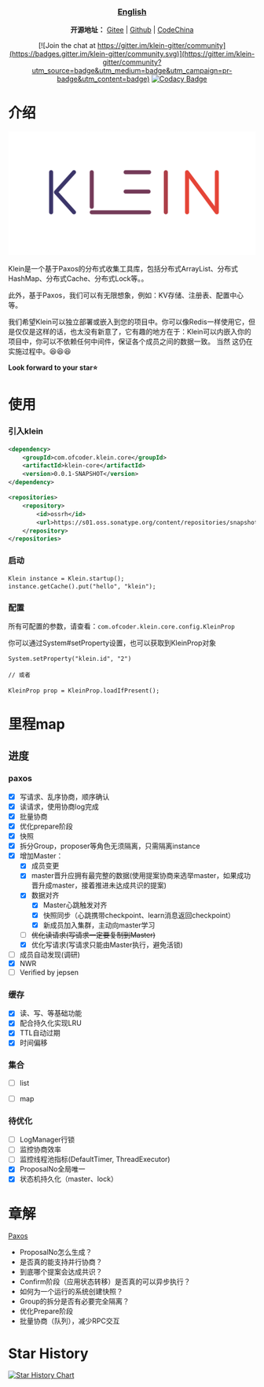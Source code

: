 <center>

### [English](readme.md)
<strong>开源地址：</strong> <a target="_blank" href='https://gitee.com/bleemliu/klein'>Gitee</a> | <a target="_blank" href='https://github.com/shihuili1218/klein'>Github</a> | <a target="_blank" href='https://gitcode.net/gege87417376/klein'>CodeChina</a>

[![Join the chat at https://gitter.im/klein-gitter/community](https://badges.gitter.im/klein-gitter/community.svg)](https://gitter.im/klein-gitter/community?utm_source=badge&utm_medium=badge&utm_campaign=pr-badge&utm_content=badge)
[![Codacy Badge](https://app.codacy.com/project/badge/Grade/764fda630fd845949ae492a1f6469173)](https://www.codacy.com/gh/shihuili1218/klein/dashboard?utm_source=github.com&amp;utm_medium=referral&amp;utm_content=shihuili1218/klein&amp;utm_campaign=Badge_Grade)
</center>

# 介绍
![](logo.svg)

Klein是一个基于Paxos的分布式收集工具库，包括分布式ArrayList、分布式HashMap、分布式Cache、分布式Lock等。。

此外，基于Paxos，我们可以有无限想象，例如：KV存储、注册表、配置中心等。

我们希望Klein可以独立部署或嵌入到您的项目中。你可以像Redis一样使用它，但是仅仅是这样的话，也太没有新意了，它有趣的地方在于：Klein可以内嵌入你的项目中，你可以不依赖任何中间件，保证各个成员之间的数据一致。
当然 这仍在实施过程中。😆😆😆

**Look forward to your star⭐**

# 使用
### 引入klein
```xml
<dependency>
    <groupId>com.ofcoder.klein.core</groupId>
    <artifactId>klein-core</artifactId>
    <version>0.0.1-SNAPSHOT</version>
</dependency>
```
```xml
<repositories>
    <repository>
        <id>ossrh</id>
        <url>https://s01.oss.sonatype.org/content/repositories/snapshots</url>
    </repository>
</repositories>
```
### 启动
```
Klein instance = Klein.startup();
instance.getCache().put("hello", "klein");
```
### 配置
所有可配置的参数，请查看：`com.ofcoder.klein.core.config.KleinProp`

你可以通过System#setProperty设置，也可以获取到KleinProp对象
```
System.setProperty("klein.id", "2")

// 或者 

KleinProp prop = KleinProp.loadIfPresent();
```

# 里程map

## 进度
### paxos
- [x] 写请求、乱序协商，顺序确认
- [x] 读请求，使用协商log完成
- [x] 批量协商
- [x] 优化prepare阶段
- [x] 快照
- [x] 拆分Group，proposer等角色无须隔离，只需隔离instance
- [x] 增加Master：
  - [x] 成员变更
  - [x] master晋升应拥有最完整的数据(使用提案协商来选举master，如果成功晋升成master，接着推进未达成共识的提案)
  - [x] 数据对齐
    - [x] Master心跳触发对齐
    - [x] 快照同步（心跳携带checkpoint、learn消息返回checkpoint）
    - [x] 新成员加入集群，主动向master学习
  - [ ] ~~优化读请求(写请求一定要复制到Master)~~
  - [x] 优化写请求(写请求只能由Master执行，避免活锁)
- [ ] 成员自动发现(调研)
- [x] NWR
- [ ] Verified by jepsen

### 缓存
- [x] 读、写、等基础功能
- [x] 配合持久化实现LRU
- [x] TTL自动过期
- [x] 时间偏移

### 集合
- [ ] list
- [ ] map


### 待优化
- [ ] LogManager行锁
- [ ] 监控协商效率
- [ ] 监控线程池指标(DefaultTimer, ThreadExecutor)
- [x] ProposalNo全局唯一
- [x] 状态机持久化（master、lock）

# 章解
[Paxos](klein-consensus/klein-consensus-paxos/readme.md)
- ProposalNo怎么生成？
- 是否真的能支持并行协商？
- 到底哪个提案会达成共识？
- Confirm阶段（应用状态转移）是否真的可以异步执行？
- 如何为一个运行的系统创建快照？
- Group的拆分是否有必要完全隔离？
- 优化Prepare阶段
- 批量协商（队列），减少RPC交互

# Star History

[![Star History Chart](https://api.star-history.com/svg?repos=shihuili1218/klein&type=Date)](https://star-history.com/#shihuili1218/klein&Date)
